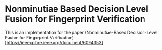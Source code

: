 # Nonminutiae Based Decision Level Fusion for Fingerprint Verification
This is an implementation for the paper (Nonminutiae-Based Decision-Level Fusion for Fingerprint Verification)[https://ieeexplore.ieee.org/document/6094353]
